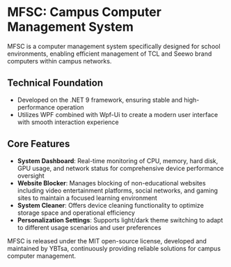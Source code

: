 # MFSC: Campus Computer Management System

MFSC is a computer management system specifically designed for school environments, enabling efficient management of TCL and Seewo brand computers within campus networks.

## Technical Foundation
- Developed on the .NET 9 framework, ensuring stable and high-performance operation
- Utilizes WPF combined with Wpf-Ui to create a modern user interface with smooth interaction experience

## Core Features
- **System Dashboard**: Real-time monitoring of CPU, memory, hard disk, GPU usage, and network status for comprehensive device performance oversight
- **Website Blocker**: Manages blocking of non-educational websites including video entertainment platforms, social networks, and gaming sites to maintain a focused learning environment
- **System Cleaner**: Offers device cleaning functionality to optimize storage space and operational efficiency
- **Personalization Settings**: Supports light/dark theme switching to adapt to different usage scenarios and user preferences

MFSC is released under the MIT open-source license, developed and maintained by YBTsa, continuously providing reliable solutions for campus computer management.
